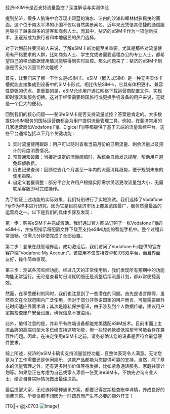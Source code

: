 斐济eSIM卡是否支持流量监控？深度解读与实测体验

提到斐济，很多人脑海中会浮现出碧蓝的海水、洁白的沙滩和椰林树影摇曳的画面。这个位于南太平洋的小国不仅以自然美景闻名，近年来还凭借其便捷的通信服务吸引了越来越多的游客和商务人士。而其中，斐济的eSIM卡作为一项创新技术，正逐渐成为旅行者和本地居民的热门选择。

对于计划前往斐济的人来说，了解eSIM卡的功能至关重要。尤其是那些对流量使用有严格要求的人群，比如商务人士、学生党或者需要远程办公的专业人士，都希望自己的移动数据使用情况能够得到实时监控。那么问题来了：斐济的eSIM卡到底是否支持流量监控功能呢？

首先，让我们来了解一下什么是eSIM卡。eSIM（嵌入式SIM）是一种无需实体卡槽就能直接集成到设备中的SIM卡形式。相比传统SIM卡，它具有体积更小、兼容性更强的优点。更重要的是，eSIM允许用户通过网络下载运营商配置文件，实现即时激活和服务切换。这对于经常需要跨国旅行或更换手机设备的用户来说，无疑是一个巨大的便利。

回到我们的核心问题——斐济eSIM卡是否支持流量监控？答案是肯定的。大多数提供eSIM服务的国际运营商都会为用户提供流量管理工具。例如，在斐济常用的几家运营商如Vodafone Fiji、Digicel Fiji等都提供了基于云端的流量监控平台。这些平台通常包括以下几个关键功能：

1. 实时流量使用跟踪：用户可以随时查看当前月份的已用流量、剩余流量以及预计的月度消费情况。
2. 预警通知设置：当接近设定的流量阈值时，系统会自动发送提醒，帮助用户避免超额收费。
3. 历史记录查询：回顾过去几个月甚至一年内的流量消耗趋势，便于规划未来的使用策略。
4. 自定义套餐调整：部分平台允许用户根据实际需求灵活更改流量包大小，无需联系客服即可完成操作。

为了验证上述功能的实际效果，我们特别进行了实地测试。我们选择了Vodafone Fiji作为样本进行研究，因为它是目前斐济市场上覆盖范围最广、服务质量最高的运营商之一。以下是我们的具体步骤及发现：

第一步：购买eSIM卡并完成激活。我们通过官方网站订购了一张Vodafone Fiji的eSIM卡，并按照指示将配置文件下载至支持eSIM功能的智能手机中。整个过程非常流畅，仅需几分钟便完成了全部设置。

第二步：登录在线管理界面。成功激活后，我们访问了Vodafone Fiji提供的官方客户端“Vodafone My Account”。该应用不仅支持安卓和iOS双平台，而且界面友好，操作简单直观。

第三步：测试各项监控功能。经过几天的正常使用后，我们发现所有预期中的功能均能正常运行。无论是查看每日消耗明细还是调整后续流量计划，都非常便捷高效。

然而，在享受便利的同时，我们也注意到了一些潜在的问题。首先是语言障碍，虽然英文在全球范围内广泛使用，但对于部分非英语国家的用户而言，可能需要额外花时间适应界面术语；其次是隐私保护意识，由于涉及到个人数据传输，建议用户定期检查账户安全设置，确保信息不被滥用。

此外，值得注意的是，并非所有终端设备都能完美适配eSIM技术。目前市面上主流品牌的高端机型大多已经支持这项功能，但一些较老款或低端型号可能会存在兼容性问题。因此，在决定使用eSIM卡之前，请务必确认您的设备是否符合最低硬件要求。

综上所述，斐济的eSIM卡确实支持流量监控功能，且整体表现令人满意。无论您是为了工作需要还是休闲娱乐，这款产品都能为您提供可靠的支持。当然，除了基本的流量管理之外，还有更多附加价值等待发掘，比如紧急通话服务、家庭共享计划等。如果您正在考虑为自己或家人添置一张斐济eSIM卡，不妨先咨询专业人士，结合自身实际情况做出最佳决策。

最后提醒大家，无论选择哪种通讯方案，都要记得定期检查账单详情，养成良好的消费习惯。毕竟谁都不想因为一时疏忽而产生不必要的额外开支！

[TG💪+ @jx0703 ![Image](https://github.com/user-attachments/assets/dbca1d08-cadb-493c-b0ec-ad6f7a83f270)]